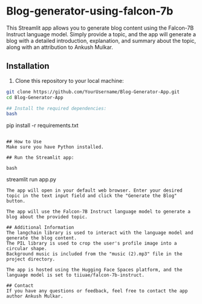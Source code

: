 # Blog-generator-using-falcon-7b

This Streamlit app allows you to generate blog content using the Falcon-7B Instruct language model. Simply provide a topic, and the app will generate a blog with a detailed introduction, explanation, and summary about the topic, along with an attribution to Ankush Mulkar.

## Installation

1. Clone this repository to your local machine:

```bash
git clone https://github.com/YourUsername/Blog-Generator-App.git
cd Blog-Generator-App

## Install the required dependencies:
bash
```
pip install -r requirements.txt
```

## How to Use
Make sure you have Python installed.

## Run the Streamlit app:

bash
```
streamlit run app.py
```
The app will open in your default web browser. Enter your desired topic in the text input field and click the "Generate the Blog" button.

The app will use the Falcon-7B Instruct language model to generate a blog about the provided topic.

## Additional Information
The langchain library is used to interact with the language model and generate the blog content.
The PIL library is used to crop the user's profile image into a circular shape.
Background music is included from the "music (2).mp3" file in the project directory.

The app is hosted using the Hugging Face Spaces platform, and the language model is set to tiiuae/falcon-7b-instruct.

## Contact
If you have any questions or feedback, feel free to contact the app author Ankush Mulkar.

